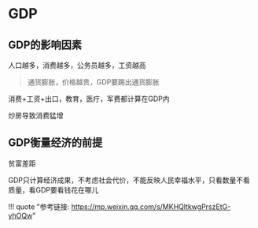 # GDP

## GDP的影响因素

人口越多，消费越多，公务员越多，工资越高

> 通货膨胀，价格越贵，GDP要踢出通货膨胀

消费+工资+出口，教育，医疗，军费都计算在GDP内

炒房导致消费猛增

## GDP衡量经济的前提

贫富差距

GDP只计算经济成果，不考虑社会代价，不能反映人民幸福水平，只看数量不看质量，看GDP要看钱花在哪儿


!!! quote "参考链接: <https://mp.weixin.qq.com/s/MKHQltkwgPrszEtG-yhOQw>"
